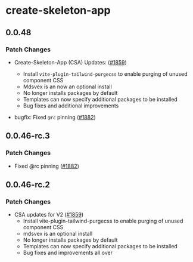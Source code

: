 # create-skeleton-app

## 0.0.48

### Patch Changes

- Create-Skeleton-App (CSA) Updates: ([#1859](https://github.com/skeletonlabs/skeleton/pull/1859))

  - Install `vite-plugin-tailwind-purgecss` to enable purging of unused component CSS
  - Mdsvex is an now an optional install
  - No longer installs packages by default
  - Templates can now specify additional packages to be installed
  - Bug fixes and additional improvements

- bugfix: Fixed `@rc` pinning ([#1882](https://github.com/skeletonlabs/skeleton/pull/1882))

## 0.0.46-rc.3

### Patch Changes

- Fixed @rc pinning ([#1882](https://github.com/skeletonlabs/skeleton/pull/1882))

## 0.0.46-rc.2

### Patch Changes

- CSA updates for V2 ([#1859](https://github.com/skeletonlabs/skeleton/pull/1859))
  - Install vite-plugin-tailwind-purgecss to enable purging of unused component CSS
  - mdsvex is an optional install
  - No longer installs packages by default
  - Templates can now specify additional packages to be installed
  - Bug fixes and improvements all over
